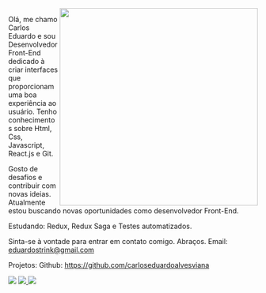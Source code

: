 <img src="https://raw.githubusercontent.com/MicaelliMedeiros/micaellimedeiros/master/image/computer-illustration.png" min-width="400px" max-width="400px" width="400px" align="right">

<p align="left">
     Olá, me chamo Carlos Eduardo e sou Desenvolvedor Front-End dedicado à criar interfaces que proporcionam uma boa experiência ao usuário. Tenho conhecimentos sobre Html, Css, Javascript, React.js e Git.

   Gosto de desafios e contribuir com novas ideias. Atualmente estou buscando novas oportunidades como desenvolvedor Front-End.

   Estudando: 
   Redux, Redux Saga e Testes automatizados.

   Sinta-se à vontade para entrar em contato comigo. Abraços.
   Email: eduardostrink@gmail.com

   Projetos:
   Github: https://github.com/carloseduardoalvesviana
</p>

<p align="left">
  <a href="mailto:eduardostrink@gmail.com" alt="Gmail">
  <img src="https://img.shields.io/badge/-Gmail-FF0000?style=flat-square&labelColor=FF0000&logo=gmail&logoColor=white&link=eduardostrink@gmail.com" /></a>

  <a href="https://www.linkedin.com/in/carlos-eduardo-alves-viana" alt="Linkedin">
  <img src="https://img.shields.io/badge/-Linkedin-0e76a8?style=flat-square&logo=Linkedin&logoColor=white&link=https://www.linkedin.com/in/carlos-eduardo-alves-viana/" />
  </a>

  <a href="https://wa.me/5586994873708" alt="WhatsApp">
  <img src="https://img.shields.io/badge/-WhatsApp-25d366?style=flat-square&labelColor=25d366&logo=whatsapp&logoColor=white&link=https://wa.me/5586994873708"/>
  </a>
</p>
